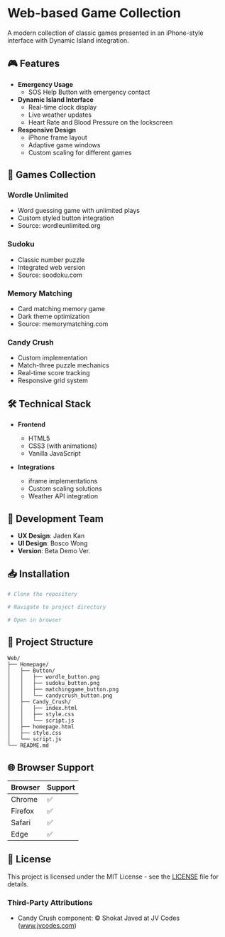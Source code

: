 # Web-based Game Collection

A modern collection of classic games presented in an iPhone-style interface with Dynamic Island integration.

## 🎮 Features
- **Emergency Usage**
    - SOS Help Button with emergency contact
- **Dynamic Island Interface**
  - Real-time clock display
  - Live weather updates
  - Heart Rate and Blood Pressure on the lockscreen
- **Responsive Design**
  - iPhone frame layout
  - Adaptive game windows
  - Custom scaling for different games

## 🎲 Games Collection

### Wordle Unlimited
- Word guessing game with unlimited plays
- Custom styled button integration
- Source: wordleunlimited.org

### Sudoku
- Classic number puzzle
- Integrated web version
- Source: soodoku.com

### Memory Matching
- Card matching memory game
- Dark theme optimization
- Source: memorymatching.com

### Candy Crush
- Custom implementation
- Match-three puzzle mechanics
- Real-time score tracking
- Responsive grid system

## 🛠 Technical Stack

- **Frontend**
  - HTML5
  - CSS3 (with animations)
  - Vanilla JavaScript
  
- **Integrations**
  - iframe implementations
  - Custom scaling solutions
  - Weather API integration

## 👥 Development Team

- **UX Design**: Jaden Kan
- **UI Design**: Bosco Wong
- **Version**: Beta Demo Ver.

## 📥 Installation

```bash
# Clone the repository

# Navigate to project directory

# Open in browser
```

## 📁 Project Structure

```
Web/
├── Homepage/
│   ├── Button/
│   │   ├── wordle_button.png
│   │   ├── sudoku_button.png
│   │   ├── matchinggame_button.png
│   │   └── candycrush_button.png
│   ├── Candy_Crush/
│   │   ├── index.html
│   │   ├── style.css
│   │   └── script.js
│   ├── homepage.html
│   ├── style.css
│   └── script.js
└── README.md
```

## 🌐 Browser Support

| Browser | Support |
|---------|---------|
| Chrome  | ✅      |
| Firefox | ✅      | (Recommended)
| Safari  | ✅      |
| Edge    | ✅      |

## 📜 License

This project is licensed under the MIT License - see the [LICENSE](LICENSE) file for details.

### Third-Party Attributions
- Candy Crush component: © Shokat Javed at JV Codes (www.jvcodes.com)